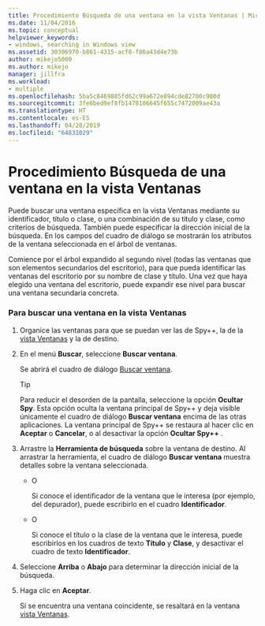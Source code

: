 ```yaml
---
title: Procedimiento Búsqueda de una ventana en la vista Ventanas | Microsoft Docs
ms.date: 11/04/2016
ms.topic: conceptual
helpviewer_keywords:
- windows, searching in Windows view
ms.assetid: 30306970-b861-4315-acf8-f86a43d4e73b
author: mikejo5000
ms.author: mikejo
manager: jillfra
ms.workload:
- multiple
ms.openlocfilehash: 5ba5c8469885fd62c99a672e894cde82700c980d
ms.sourcegitcommit: 3fe6bed9ef8fb1478106645f655c7472009ae43a
ms.translationtype: HT
ms.contentlocale: es-ES
ms.lasthandoff: 04/28/2019
ms.locfileid: "64831029"
---
```

# <a name="how-to-search-for-a-window-in-windows-view"></a>Procedimiento Búsqueda de una ventana en la vista Ventanas
Puede buscar una ventana específica en la vista Ventanas mediante su identificador, título o clase, o una combinación de su título y clase, como criterios de búsqueda. También puede especificar la dirección inicial de la búsqueda. En los campos del cuadro de diálogo se mostrarán los atributos de la ventana seleccionada en el árbol de ventanas.

 Comience por el árbol expandido al segundo nivel (todas las ventanas que son elementos secundarios del escritorio), para que pueda identificar las ventanas del escritorio por su nombre de clase y título. Una vez que haya elegido una ventana del escritorio, puede expandir ese nivel para buscar una ventana secundaria concreta.

### <a name="to-search-for-a-window-in-windows-view"></a>Para buscar una ventana en la vista Ventanas

1. Organice las ventanas para que se puedan ver las de Spy++, la de la [vista Ventanas](../debugger/windows-view.md) y la de destino.

2. En el menú **Buscar**, seleccione **Buscar ventana**.

    Se abrirá el cuadro de diálogo [Buscar ventana](../debugger/window-search-dialog-box.md).

   > [!TIP]
   > Para reducir el desorden de la pantalla, seleccione la opción **Ocultar Spy**. Esta opción oculta la ventana principal de Spy++ y deja visible únicamente el cuadro de diálogo **Buscar ventana** encima de las otras aplicaciones. La ventana principal de Spy++ se restaura al hacer clic en **Aceptar** o **Cancelar**, o al desactivar la opción **Ocultar Spy++** .

3. Arrastre la **Herramienta de búsqueda** sobre la ventana de destino. Al arrastrar la herramienta, el cuadro de diálogo **Buscar ventana** muestra detalles sobre la ventana seleccionada.

   - O

     Si conoce el identificador de la ventana que le interesa (por ejemplo, del depurador), puede escribirlo en el cuadro **Identificador**.

   - O

     Si conoce el título o la clase de la ventana que le interesa, puede escribirlos en los cuadros de texto **Título** y **Clase**, y desactivar el cuadro de texto **Identificador**.

4. Seleccione **Arriba** o **Abajo** para determinar la dirección inicial de la búsqueda.

5. Haga clic en **Aceptar**.

    Si se encuentra una ventana coincidente, se resaltará en la ventana [vista Ventanas](../debugger/windows-view.md).